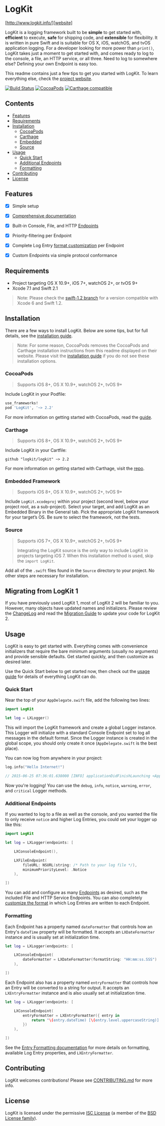 # LogKit

[http://www.logkit.info/][website]

LogKit is a logging framework built to be **simple** to get started with, **efficient** to execute, **safe** for shipping code, and **extensible** for flexibility. It is written in pure Swift and is suitable for OS X, iOS, watchOS, and tvOS application logging. For a developer looking for more power than `print()`, LogKit takes just a moment to get started with, and comes ready to log to the console, a file, an HTTP service, or all three. Need to log to somewhere else? Defining your own Endpoint is easy too.

This readme contains just a few tips to get you started with LogKit. To learn everything else, check the [project website][website].

[![Build Status](https://travis-ci.org/logkit/logkit.svg?branch=master)](https://travis-ci.org/logkit/logkit)
[![CocoaPods](https://img.shields.io/badge/pod-2.2.0-blue.svg)](https://cocoapods.org/pods/LogKit)
[![Carthage compatible](https://img.shields.io/badge/Carthage-compatible-4BC51D.svg?style=flat)](https://github.com/Carthage/Carthage)


## Contents

* [Features](#features)
* [Requirements](#requirements)
* [Installation](#installation)
  * [CocoaPods](#cocoapods)
  * [Carthage](#carthage)
  * [Embedded](#embedded-framework)
  * [Source](#source)
* [Usage](#usage)
  * [Quick Start](#quick-start)
  * [Additional Endpoints](#additional-endpoints)
  * [Formatting](#formatting)
* [Contributing](#contributing)
* [License](#license)


## Features

* [x] Simple setup
* [x] [Comprehensive documentation][docs]
* [x] Built-in Console, File, and HTTP [Endpoints][endpoints]
* [x] Priority-filtering per Endpoint
* [x] Complete Log Entry [format customization][formatting] per Endpoint
* [x] Custom Endpoints via simple protocol conformance


## Requirements

* Project targeting OS X 10.9+, iOS 7+, watchOS 2+, or tvOS 9+
* Xcode 7.1 and Swift 2.1

> Note: Please check the [swift-1.2 branch](https://github.com/logkit/logkit/tree/swift-1.2) for a version compatible with Xcode 6 and Swift 1.2.


## Installation

There are a few ways to install LogKit. Below are some tips, but for full details, see the [installation guide][install].

> Note: For some reason, CocoaPods removes the CocoaPods and Carthage installation instructions from this readme displayed on their website. Please visit the [installation guide][install] if you do not see these installation options.

### CocoaPods

> Supports iOS 8+, OS X 10.9+, watchOS 2+, tvOS 9+

Include LogKit in your Podfile:

```ruby
use_frameworks!
pod 'LogKit', '~> 2.2'
```

For more information on getting started with CocoaPods, read the [guide][cocoapods].

### Carthage

> Supports iOS 8+, OS X 10.9+, watchOS 2+, tvOS 9+

Include LogKit in your Cartfile:

```
github "logkit/logkit" ~> 2.2
```

For more information on getting started with Carthage, visit the [repo][carthage].

### Embedded Framework

> Supports iOS 8+, OS X 10.9+, watchOS 2+, tvOS 9+

Include `LogKit.xcodeproj` within your project (second level, below your project root, as a sub-project). Select your target, and add LogKit as an Embedded Binary in the General tab. Pick the appropriate LogKit framework for your target’s OS. Be sure to select the framework, not the tests.

### Source

> Supports iOS 7+, OS X 10.9+, watchOS 2+, tvOS 9+
>
> Integrating the LogKit source is the only way to include LogKit in projects targeting iOS 7. When this installation method is used, skip the `import LogKit`.

Add all of the `.swift` files found in the `Source` directory to your project. No other steps are necessary for installation.


## Migrating from LogKit 1

If you have previously used LogKit 1, most of LogKit 2 will be familiar to you. However, many objects have updated names and initializers. Please review the [ChangeLog][changelog] and read the [Migration Guide][migration] to update your code for LogKit 2.


## Usage

LogKit is easy to get started with. Everything comes with convenience initializers that require the bare minimum arguments (usually no arguments) and provide sensible defaults. Get started quickly, and then customize as desired later.

Use the Quick Start below to get started now, then check out the [usage guide][usage] for details of everything LogKit can do.

### Quick Start

Near the top of your `AppDelegate.swift` file, add the following two lines:

```swift
import LogKit

let log = LXLogger()
```

This will import the LogKit framework and create a global Logger instance. This Logger will initialize with a standard Console Endpoint set to log all messages in the default format. Since the Logger instance is created in the global scope, you should only create it once (`AppDelegate.swift` is the best place).

You can now log from anywhere in your project:

```swift
log.info("Hello Internet!")

// 2015-06-25 07:36:01.638000 [INFO] applicationDidFinishLaunching <AppDelegate.swift:23> Hello Internet!
```

Now you're logging! You can use the `debug`, `info`, `notice`, `warning`, `error`, and `critical` Logger methods.

### Additional Endpoints

If you wanted to log to a file as well as the console, and you wanted the file to only receive `notice` and higher Log Entries, you could set your logger up like this:

```swift
import LogKit

let log = LXLogger(endpoints: [

    LXConsoleEndpoint(),

    LXFileEndpoint(
        fileURL: NSURL(string: /* Path to your log file */),
        minimumPriorityLevel: .Notice
    ),

])
```

You can add and configure as many [Endpoints][endpoints] as desired, such as the included File and HTTP Service Endpoints. You can also completely [customize the format][formatting] in which Log Entries are written to each Endpoint.

### Formatting

Each Endpoint has a property named `dateFormatter` that controls how an Entry's `dateTime` property will be formatted. It accepts an `LXDateFormatter` instance and is usually set at initialization time.

```swift
let log = LXLogger(endpoints: [

    LXConsoleEndpoint(
        dateFormatter = LXDateFormatter(formatString: "HH:mm:ss.SSS")
    ),

])
```

Each Endpoint also has a property named `entryFormatter` that controls how an Entry will be converted to a string for output. It accepts an `LXEntryFormatter` instance and is also usually set at initialization time.

```swift
let log = LXLogger(endpoints: [

    LXConsoleEndpoint(
        entryFormatter = LXEntryFormatter({ entry in
            return "\(entry.dateTime) [\(entry.level.uppercaseString)] \(entry.message)"
        })
    ),

])
```

See the [Entry Formatting documentation][formatting] for more details on formatting, available Log Entry properties, and `LXEntryFormatter`.


## Contributing

LogKit welcomes contributions! Please see [CONTRIBUTING.md][contrib] for more info.


## License

LogKit is licensed under the permissive [ISC License][license] (a member of the [BSD License family][bsd]).


[website]: http://www.logkit.info/
[docs]: http://www.logkit.info/docs/2.2/
[install]: http://www.logkit.info/docs/2.2/installation/
[usage]: http://www.logkit.info/docs/2.2/usage/
[endpoints]: http://www.logkit.info/docs/2.2/endpoints/
[formatting]: http://www.logkit.info/docs/2.2/formatting/
[migration]: http://www.logkit.info/docs/2.2/migration/

[changelog]: https://github.com/logkit/logkit/blob/master/CHANGELOG.md
[contrib]: https://github.com/logkit/logkit/blob/master/CONTRIBUTING.md
[license]: https://github.com/logkit/logkit/blob/master/LICENSE.txt

[cocoapods]: https://guides.cocoapods.org/using/using-cocoapods.html
[carthage]: https://github.com/Carthage/Carthage
[bsd]: http://choosealicense.com/licenses/#isc
